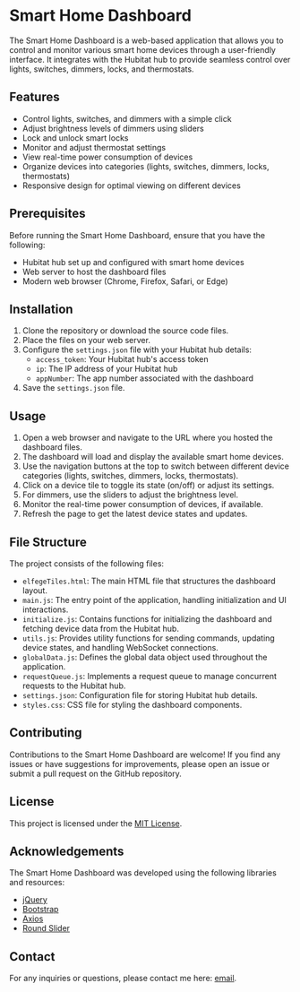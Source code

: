 # Smart Home Dashboard

The Smart Home Dashboard is a web-based application that allows you to control and monitor various smart home devices through a user-friendly interface. It integrates with the Hubitat hub to provide seamless control over lights, switches, dimmers, locks, and thermostats.

## Features

- Control lights, switches, and dimmers with a simple click
- Adjust brightness levels of dimmers using sliders
- Lock and unlock smart locks
- Monitor and adjust thermostat settings
- View real-time power consumption of devices
- Organize devices into categories (lights, switches, dimmers, locks, thermostats)
- Responsive design for optimal viewing on different devices

## Prerequisites

Before running the Smart Home Dashboard, ensure that you have the following:

- Hubitat hub set up and configured with smart home devices
- Web server to host the dashboard files
- Modern web browser (Chrome, Firefox, Safari, or Edge)

## Installation

1. Clone the repository or download the source code files.
2. Place the files on your web server.
3. Configure the `settings.json` file with your Hubitat hub details:
   - `access_token`: Your Hubitat hub's access token
   - `ip`: The IP address of your Hubitat hub
   - `appNumber`: The app number associated with the dashboard
4. Save the `settings.json` file.

## Usage

1. Open a web browser and navigate to the URL where you hosted the dashboard files.
2. The dashboard will load and display the available smart home devices.
3. Use the navigation buttons at the top to switch between different device categories (lights, switches, dimmers, locks, thermostats).
4. Click on a device tile to toggle its state (on/off) or adjust its settings.
5. For dimmers, use the sliders to adjust the brightness level.
6. Monitor the real-time power consumption of devices, if available.
7. Refresh the page to get the latest device states and updates.

## File Structure

The project consists of the following files:

- `elfegeTiles.html`: The main HTML file that structures the dashboard layout.
- `main.js`: The entry point of the application, handling initialization and UI interactions.
- `initialize.js`: Contains functions for initializing the dashboard and fetching device data from the Hubitat hub.
- `utils.js`: Provides utility functions for sending commands, updating device states, and handling WebSocket connections.
- `globalData.js`: Defines the global data object used throughout the application.
- `requestQueue.js`: Implements a request queue to manage concurrent requests to the Hubitat hub.
- `settings.json`: Configuration file for storing Hubitat hub details.
- `styles.css`: CSS file for styling the dashboard components.

## Contributing

Contributions to the Smart Home Dashboard are welcome! If you find any issues or have suggestions for improvements, please open an issue or submit a pull request on the GitHub repository.

## License

This project is licensed under the [MIT License](LICENSE).

## Acknowledgements

The Smart Home Dashboard was developed using the following libraries and resources:

- [jQuery](https://jquery.com/)
- [Bootstrap](https://getbootstrap.com/)
- [Axios](https://github.com/axios/axios)
- [Round Slider](https://roundsliderui.com/)

## Contact

For any inquiries or questions, please contact me here: [email](mailto:elfege@elfege.com).

